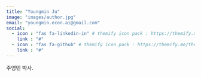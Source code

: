 ```yaml
---
title: "Youngmin Ju"
image: "images/author.jpg"
email: "youngmin.econ.ai@gmail.com"
social:
  - icon : "fas fa-linkedin-in" # themify icon pack : https://themify.me/themify-icons
    link : "#"
  - icon : "fas fa-github" # themify icon pack : https://themify.me/themify-icons
    link : "#"
---
```


주영민 박사. 